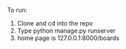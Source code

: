 To run:

1. Clone and cd into the repo
2. Type python manage.py runserver
3. home page is 127.0.0.1:8000/boards
